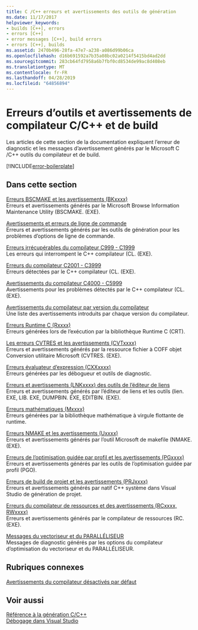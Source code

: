 ```yaml
---
title: C /C++ erreurs et avertissements des outils de génération
ms.date: 11/17/2017
helpviewer_keywords:
- builds [C++], errors
- errors [C++]
- error messages [C++], build errors
- errors [C++], builds
ms.assetid: 2470b496-28fa-47e7-a238-a086d99b06ca
ms.openlocfilehash: d16b691592a7b35a08bc02a0214f5415bd4ad2dd
ms.sourcegitcommit: 283cb64fd7958a6b7fbf0cd8534de99ac8d408eb
ms.translationtype: MT
ms.contentlocale: fr-FR
ms.lasthandoff: 04/28/2019
ms.locfileid: "64856894"
---
```

# <a name="cc-compiler-and-build-tools-errors-and-warnings"></a>Erreurs d’outils et avertissements de compilateur C/C++ et de build

Les articles de cette section de la documentation expliquent l’erreur de diagnostic et les messages d’avertissement générés par le Microsoft C /C++ outils du compilateur et de build.

[!INCLUDE[error-boilerplate](../includes/error-boilerplate.md)]

## <a name="in-this-section"></a>Dans cette section

[Erreurs BSCMAKE et les avertissements (BKxxxx)](../tool-errors/bscmake-errors-bk1500-through-bk4505.md) \
Erreurs et avertissements générés par le Microsoft Browse Information Maintenance Utility (BSCMAKE. (EXE).

[Avertissements et erreurs de ligne de commande](../tool-errors/command-line-errors-d8000-through-d9999.md) \
Erreurs et avertissements générés par les outils de génération pour les problèmes d’options de ligne de commande.

[Erreurs irrécupérables du compilateur C999 - C1999](../compiler-errors-1/compiler-fatal-errors-c999-through-c1999.md) \
Les erreurs qui interrompent le C++ compilateur (CL. (EXE).

[Erreurs du compilateur C2001 - C3999](../compiler-errors-1/compiler-errors-c2001-through-c2099.md) \
Erreurs détectées par le C++ compilateur (CL. (EXE).

[Avertissements du compilateur C4000 - C5999](../compiler-warnings/compiler-warnings-c4000-through-c4199.md) \
Avertissements pour les problèmes détectés par le C++ compilateur (CL. (EXE).

[Avertissements du compilateur par version du compilateur](../compiler-warnings/compiler-warnings-by-compiler-version.md) \
Une liste des avertissements introduits par chaque version du compilateur.

[Erreurs Runtime C (Rxxxx)](../tool-errors/c-runtime-errors-r6002-through-r6035.md) \
Erreurs générées lors de l’exécution par la bibliothèque Runtime C (CRT).

[Les erreurs CVTRES et les avertissements (CVTxxxx)](../tool-errors/cvtres-errors-cvt1100-through-cvt4001.md) \
Erreurs et avertissements générés par la ressource fichier à COFF objet Conversion utilitaire Microsoft (CVTRES. (EXE).

[Erreurs évaluateur d’expression (CXXxxxx)](../tool-errors/expression-evaluator-errors-cxx0000-through-cxx0072.md) \
Erreurs générées par les débogueur et outils de diagnostic.

[Erreurs et avertissements (LNKxxxx) des outils de l’éditeur de liens](../tool-errors/linker-tools-errors-and-warnings.md) \
Erreurs et avertissements générés par l’éditeur de liens et les outils (lien. EXE, LIB. EXE, DUMPBIN. EXE, EDITBIN. (EXE).

[Erreurs mathématiques (Mxxxx)](../tool-errors/math-errors-m6101-through-m6205.md) \
Erreurs générées par la bibliothèque mathématique à virgule flottante de runtime.

[Erreurs NMAKE et les avertissements (Uxxxx)](../tool-errors/nmake-errors-u1000-through-u4011.md) \
Erreurs et avertissements générés par l’outil Microsoft de makefile (NMAKE. (EXE).

[Erreurs de l’optimisation guidée par profil et les avertissements (PGxxxx)](../tool-errors/profile-guided-optimization-errors-and-warnings.md) \
Erreurs et avertissements générés par les outils de l’optimisation guidée par profil (PGO).

[Erreurs de build de projet et les avertissements (PRJxxxx)](../tool-errors/project-build-errors-and-warnings-prjxxxx.md) \
Erreurs et avertissements générés par natif C++ système dans Visual Studio de génération de projet.

[Erreurs du compilateur de ressources et des avertissements (RCxxxx, RWxxxx)](../tool-errors/resource-compiler-errors-rc1000-through-rc4413.md) \
Erreurs et avertissements générés par le compilateur de ressources (RC. (EXE).

[Messages du vectoriseur et du PARALLÉLISEUR](../tool-errors/vectorizer-and-parallelizer-messages.md) \
Messages de diagnostic générés par les options du compilateur d’optimisation du vectoriseur et du PARALLÉLISEUR.

## <a name="related-sections"></a>Rubriques connexes

[Avertissements du compilateur désactivés par défaut](../../preprocessor/compiler-warnings-that-are-off-by-default.md)

## <a name="see-also"></a>Voir aussi

[Référence à la génération C/C++](../../build/reference/c-cpp-building-reference.md) \
[Débogage dans Visual Studio](/visualstudio/debugger/debugging-in-visual-studio)